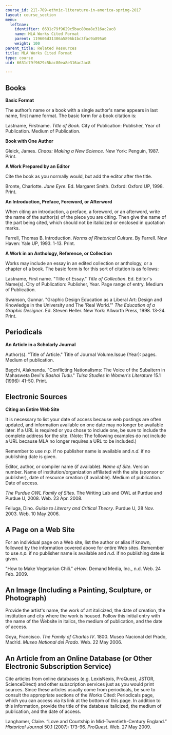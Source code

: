 ```yaml
---
course_id: 21l-709-ethnic-literature-in-america-spring-2017
layout: course_section
menu:
  leftnav:
    identifier: 6631c79f9629c5bac80ea8e316ac2ac8
    name: MLA Works Cited Format
    parent: 119606d31306a5896b1bc3fac9a895a0
    weight: 100
parent_title: Related Resources
title: MLA Works Cited Format
type: course
uid: 6631c79f9629c5bac80ea8e316ac2ac8

---
```


Books
-----

**Basic Format**

The author’s name or a book with a single author's name appears in last name, first name format. The basic form for a book citation is:

Lastname, Firstname. _Title of Book_. City of Publication: Publisher, Year of Publication. Medium of Publication.

**Book with One Author**

Gleick, James. _Chaos: Making a New Science_. New York: Penguin, 1987. Print.

**A Work Prepared by an Editor**

Cite the book as you normally would, but add the editor after the title.

Bronte, Charlotte. _Jane Eyre_. Ed. Margaret Smith. Oxford: Oxford UP, 1998. Print.

**An Introduction, Preface, Foreword, or Afterword**

When citing an introduction, a preface, a foreword, or an afterword, write the name of the author(s) of the piece you are citing. Then give the name of the part being cited, which should not be italicized or enclosed in quotation marks.

Farrell, Thomas B. Introduction. _Norms of Rhetorical Culture_. By Farrell. New Haven: Yale UP, 1993. 1-13. Print.

**A Work in an Anthology, Reference, or Collection**

Works may include an essay in an edited collection or anthology, or a chapter of a book. The basic form is for this sort of citation is as follows:

Lastname, First name. "Title of Essay." _Title of Collection_. Ed. Editor's Name(s). City of Publication: Publisher, Year. Page range of entry. Medium of Publication.

Swanson, Gunnar. "Graphic Design Education as a Liberal Art: Design and Knowledge in the University and The 'Real World.'" _The Education of a Graphic Designer_. Ed. Steven Heller. New York: Allworth Press, 1998. 13-24. Print.

Periodicals
-----------

**An Article in a Scholarly Journal**

Author(s). "Title of Article." Title of Journal Volume.Issue (Year): pages. Medium of publication.

Bagchi, Alaknanda. "Conflicting Nationalisms: The Voice of the Subaltern in Mahasweta Devi's _Bashai Tudu_." _Tulsa Studies in Women's Literature_ 15.1 (1996): 41-50. Print.

Electronic Sources
------------------

**Citing an Entire Web Site**

It is necessary to list your date of access because web postings are often updated, and information available on one date may no longer be available later. If a URL is required or you chose to include one, be sure to include the complete address for the site. (Note: The following examples do not include a URL because MLA no longer requires a URL to be included.)

Remember to use _n.p._ if no publisher name is available and _n.d._ if no publishing date is given.

Editor, author, or compiler name (if available). _Name of Site_. Version number. Name of institution/organization affiliated with the site (sponsor or publisher), date of resource creation (if available). Medium of publication. Date of access.

_The Purdue OWL Family of Sites_. The Writing Lab and OWL at Purdue and Purdue U, 2008. Web. 23 Apr. 2008.

Felluga, Dino. _Guide to Literary and Critical Theory_. Purdue U, 28 Nov. 2003. Web. 10 May 2006.

A Page on a Web Site
--------------------

For an individual page on a Web site, list the author or alias if known, followed by the information covered above for entire Web sites. Remember to use _n.p._ if no publisher name is available and _n.d._ if no publishing date is given.

"How to Make Vegetarian Chili." _eHow_. Demand Media, Inc., n.d. Web. 24 Feb. 2009.

An Image (Including a Painting, Sculpture, or Photograph)
---------------------------------------------------------

Provide the artist's name, the work of art italicized, the date of creation, the institution and city where the work is housed. Follow this initial entry with the name of the Website in italics, the medium of publication, and the date of access.

Goya, Francisco. _The Family of Charles IV_. 1800. Museo Nacional del Prado, Madrid. _Museo National del Prado_. Web. 22 May 2006.

An Article from an Online Database (or Other Electronic Subscription Service)
-----------------------------------------------------------------------------

Cite articles from online databases (e.g. LexisNexis, ProQuest, JSTOR, ScienceDirect) and other subscription services just as you would print sources. Since these articles usually come from periodicals, be sure to consult the appropriate sections of the Works Cited: Periodicals page, which you can access via its link at the bottom of this page. In addition to this information, provide the title of the database italicized, the medium of publication, and the date of access.

Langhamer, Claire. “Love and Courtship in Mid-Twentieth-Century England.” _Historical Journal_ 50.1 (2007): 173-96. _ProQuest_. Web. 27 May 2009.